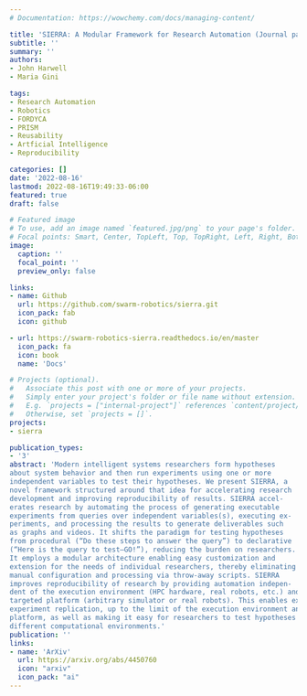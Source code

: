 ```yaml
---
# Documentation: https://wowchemy.com/docs/managing-content/

title: 'SIERRA: A Modular Framework for Research Automation (Journal paper)'
subtitle: ''
summary: ''
authors:
- John Harwell
- Maria Gini

tags:
- Research Automation
- Robotics
- FORDYCA
- PRISM
- Reusability
- Artficial Intelligence
- Reproducibility

categories: []
date: '2022-08-16'
lastmod: 2022-08-16T19:49:33-06:00
featured: true
draft: false

# Featured image
# To use, add an image named `featured.jpg/png` to your page's folder.
# Focal points: Smart, Center, TopLeft, Top, TopRight, Left, Right, BottomLeft, Bottom, BottomRight.
image:
  caption: ''
  focal_point: ''
  preview_only: false

links:
- name: Github
  url: https://github.com/swarm-robotics/sierra.git
  icon_pack: fab
  icon: github

- url: https://swarm-robotics-sierra.readthedocs.io/en/master
  icon_pack: fa
  icon: book
  name: 'Docs'

# Projects (optional).
#   Associate this post with one or more of your projects.
#   Simply enter your project's folder or file name without extension.
#   E.g. `projects = ["internal-project"]` references `content/project/deep-learning/index.md`.
#   Otherwise, set `projects = []`.
projects:
- sierra

publication_types:
- '3'
abstract: 'Modern intelligent systems researchers form hypotheses
about system behavior and then run experiments using one or more
independent variables to test their hypotheses. We present SIERRA, a
novel framework structured around that idea for accelerating research
development and improving reproducibility of results. SIERRA accel-
erates research by automating the process of generating executable
experiments from queries over independent variables(s), executing ex-
periments, and processing the results to generate deliverables such
as graphs and videos. It shifts the paradigm for testing hypotheses
from procedural (“Do these steps to answer the query”) to declarative
(“Here is the query to test–GO!”), reducing the burden on researchers.
It employs a modular architecture enabling easy customization and
extension for the needs of individual researchers, thereby eliminating
manual configuration and processing via throw-away scripts. SIERRA
improves reproducibility of research by providing automation indepen-
dent of the execution environment (HPC hardware, real robots, etc.) and
targeted platform (arbitrary simulator or real robots). This enables exact
experiment replication, up to the limit of the execution environment and
platform, as well as making it easy for researchers to test hypotheses in
different computational environments.'
publication: ''
links:
- name: 'ArXiv'
  url: https://arxiv.org/abs/4450760
  icon: "arxiv"
  icon_pack: "ai"
---
```

